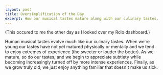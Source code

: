 ```yaml
---
layout: post
title: Oversimplification of the Day
excerpt: How our musical tastes mature along with our culinary tastes.
---
```


(This occured to me the other day as I looked over my Rdio dashboard.)

Human musical tastes evolve much like our culinary tastes. When we're young our tastes have not yet matured physically or mentally and we tend to enjoy extremes of experience (the sweeter or louder the better). As we mature, so do our tastes, and we begin to appreciate subtlety while becoming increasingly turned off by more intense experiences. Finally, as we grow truly old, we just enjoy anything familiar that doesn't make us sick.
